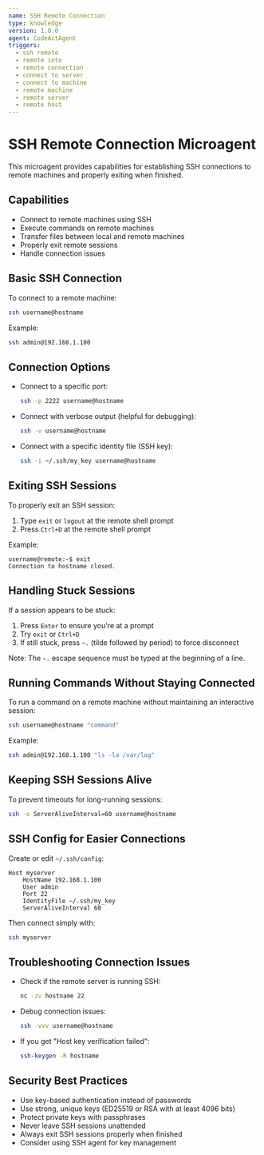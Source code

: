 ```yaml
---
name: SSH Remote Connection
type: knowledge
version: 1.0.0
agent: CodeActAgent
triggers:
  - ssh remote
  - remote into
  - remote connection
  - connect to server
  - connect to machine
  - remote machine
  - remote server
  - remote host
---
```


# SSH Remote Connection Microagent

This microagent provides capabilities for establishing SSH connections to remote machines and properly exiting when finished.

## Capabilities

- Connect to remote machines using SSH
- Execute commands on remote machines
- Transfer files between local and remote machines
- Properly exit remote sessions
- Handle connection issues

## Basic SSH Connection

To connect to a remote machine:

```bash
ssh username@hostname
```

Example:
```bash
ssh admin@192.168.1.100
```

## Connection Options

- Connect to a specific port:
  ```bash
  ssh -p 2222 username@hostname
  ```

- Connect with verbose output (helpful for debugging):
  ```bash
  ssh -v username@hostname
  ```

- Connect with a specific identity file (SSH key):
  ```bash
  ssh -i ~/.ssh/my_key username@hostname
  ```

## Exiting SSH Sessions

To properly exit an SSH session:

1. Type `exit` or `logout` at the remote shell prompt
2. Press `Ctrl+D` at the remote shell prompt

Example:
```
username@remote:~$ exit
Connection to hostname closed.
```

## Handling Stuck Sessions

If a session appears to be stuck:

1. Press `Enter` to ensure you're at a prompt
2. Try `exit` or `Ctrl+D`
3. If still stuck, press `~.` (tilde followed by period) to force disconnect

Note: The `~.` escape sequence must be typed at the beginning of a line.

## Running Commands Without Staying Connected

To run a command on a remote machine without maintaining an interactive session:

```bash
ssh username@hostname "command"
```

Example:
```bash
ssh admin@192.168.1.100 "ls -la /var/log"
```

## Keeping SSH Sessions Alive

To prevent timeouts for long-running sessions:

```bash
ssh -o ServerAliveInterval=60 username@hostname
```

## SSH Config for Easier Connections

Create or edit `~/.ssh/config`:

```
Host myserver
    HostName 192.168.1.100
    User admin
    Port 22
    IdentityFile ~/.ssh/my_key
    ServerAliveInterval 60
```

Then connect simply with:
```bash
ssh myserver
```

## Troubleshooting Connection Issues

- Check if the remote server is running SSH:
  ```bash
  nc -zv hostname 22
  ```

- Debug connection issues:
  ```bash
  ssh -vvv username@hostname
  ```

- If you get "Host key verification failed":
  ```bash
  ssh-keygen -R hostname
  ```

## Security Best Practices

- Use key-based authentication instead of passwords
- Use strong, unique keys (ED25519 or RSA with at least 4096 bits)
- Protect private keys with passphrases
- Never leave SSH sessions unattended
- Always exit SSH sessions properly when finished
- Consider using SSH agent for key management